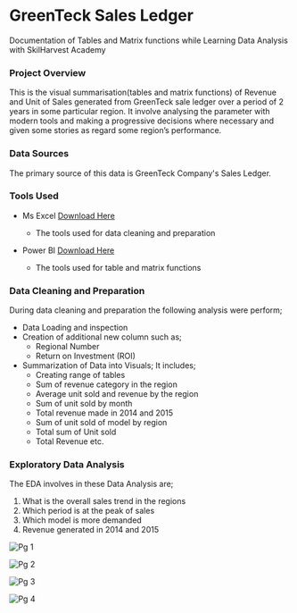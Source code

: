 # GreenTeck Sales Ledger
Documentation of Tables and Matrix functions while Learning Data Analysis with SkilHarvest Academy

### Project Overview
This is the visual summarisation(tables and matrix functions) of Revenue and Unit of Sales generated from GreenTeck sale ledger over a period of 2 years in some particular region. It involve analysing the parameter with modern tools and making a progressive decisions where necessary and given some stories as regard some region’s performance.

### Data Sources
The primary source of this data is GreenTeck Company's Sales Ledger.

### Tools Used
- Ms Excel [Download Here](http://www.microsoft.com)
  - The tools used for data cleaning and preparation
 
- Power BI [Download Here](https://www.microsoft.com/en-us/download/details.aspx?id=58494)
  - The tools used for table and matrix functions

### Data Cleaning and Preparation
During data cleaning and preparation the following analysis were perform;
- Data Loading and inspection
- Creation of additional new column such as;
  - Regional Number
  - Return on Investment (ROI)
- Summarization of Data into Visuals; It includes;
  - Creating range of tables
  - Sum of revenue category in the region
  - Average unit sold and revenue by the region
  - Sum of unit sold by month
  - Total revenue made in 2014 and 2015
  - Sum of unit sold of model by region
  - Total sum of Unit sold
  - Total Revenue etc.

### Exploratory Data Analysis 
The EDA involves in these Data Analysis are;
1. What is the overall sales trend in the regions 
2. Which period is at the peak of sales
3. Which model is more demanded
4. Revenue generated in 2014 and 2015




![Pg 1](https://github.com/user-attachments/assets/132be743-361e-4616-9a0f-0e04313fe623)

![Pg 2](https://github.com/user-attachments/assets/7bebc8f3-d1cd-4ad1-ab16-368d140dd5d9)

![Pg 3](https://github.com/user-attachments/assets/d6733748-a345-4ec5-8aea-a0c5a17c4374)

![Pg 4](https://github.com/user-attachments/assets/d04bbdea-8606-4341-a201-c61f696b10f7)










